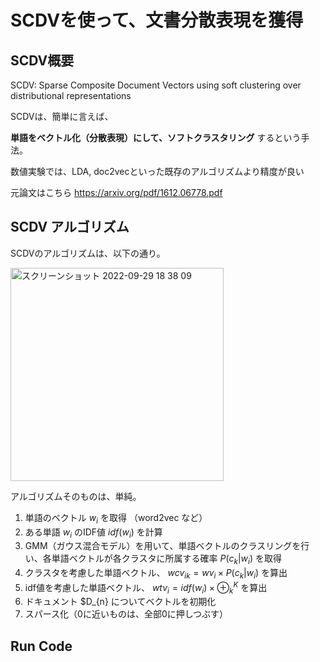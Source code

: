 # SCDVを使って、文書分散表現を獲得


## SCDV概要

SCDV: Sparse Composite Document Vectors using soft clustering over distributional representations

SCDVは、簡単に言えば、

__単語をベクトル化（分散表現）にして、ソフトクラスタリング__ するという手法。

数値実験では、LDA, doc2vecといった既存のアルゴリズムより精度が良い

元論文はこちら <https://arxiv.org/pdf/1612.06778.pdf>

## SCDV アルゴリズム

SCDVのアルゴリズムは、以下の通り。


<img width="341" alt="スクリーンショット 2022-09-29 18 38 09" src="https://user-images.githubusercontent.com/112540428/192997545-e492ba23-9291-4207-8b8f-4efefe9c2eb8.png">

アルゴリズムそのものは、単純。

1. 単語のベクトル $w_{i}$ を取得 （word2vec など）
2. ある単語 $w_{i}$ のIDF値 $idf(w_{i})$ を計算
3. GMM（ガウス混合モデル）を用いて、単語ベクトルのクラスリングを行い、各単語ベクトルが各クラスタに所属する確率 $P(c_{k}|w_{i})$ を取得
4. クラスタを考慮した単語ベクトル、 $wcv_{ik} = wv_{i} \times P(c_{k}| w_{i})$ を算出
5. idf値を考慮した単語ベクトル、 $wtv_{i} = idf(w_{i}) \times \oplus_k^K$ を算出
6. ドキュメント $D_{n} についてベクトルを初期化
7. スパース化（0に近いものは、全部0に押しつぶす）

## Run Code

